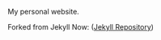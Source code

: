 My personal website.

Forked from Jekyll Now: ([Jekyll Repository](https://github.com/jekyll/jekyll))
